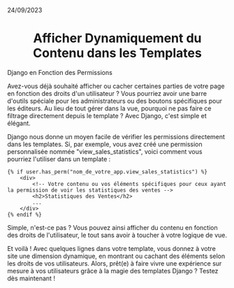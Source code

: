 24/09/2023
<h1 align="center">Afficher Dynamiquement du Contenu dans les Templates</h1>

Django en Fonction des Permissions

Avez-vous déjà souhaité afficher ou cacher certaines parties de votre page en fonction des droits d'un utilisateur ? Vous pourriez avoir une barre d'outils spéciale pour les administrateurs ou des boutons spécifiques pour les éditeurs. Au lieu de tout gérer dans la vue, pourquoi ne pas faire ce filtrage directement depuis le template ? Avec Django, c'est simple et élégant.

Django nous donne un moyen facile de vérifier les permissions directement dans les templates. Si, par exemple, vous avez créé une permission personnalisée nommée "view_sales_statistics", voici comment vous pourriez l'utiliser dans un template :

```django
{% if user.has_perm("nom_de_votre_app.view_sales_statistics") %}
    <div>
        <!-- Votre contenu ou vos éléments spécifiques pour ceux ayant la permission de voir les statistiques des ventes -->
        <h2>Statistiques des Ventes</h2>
        ...
    </div>
{% endif %}
```
Simple, n'est-ce pas ? Vous pouvez ainsi afficher du contenu en fonction des droits de l'utilisateur, le tout sans avoir à toucher à votre logique de vue.

Et voilà ! Avec quelques lignes dans votre template, vous donnez à votre site une dimension dynamique, en montrant ou cachant des éléments selon les droits de vos utilisateurs. Alors, prêt(e) à faire vivre une expérience sur mesure à vos utilisateurs grâce à la magie des templates Django ? Testez dès maintenant !